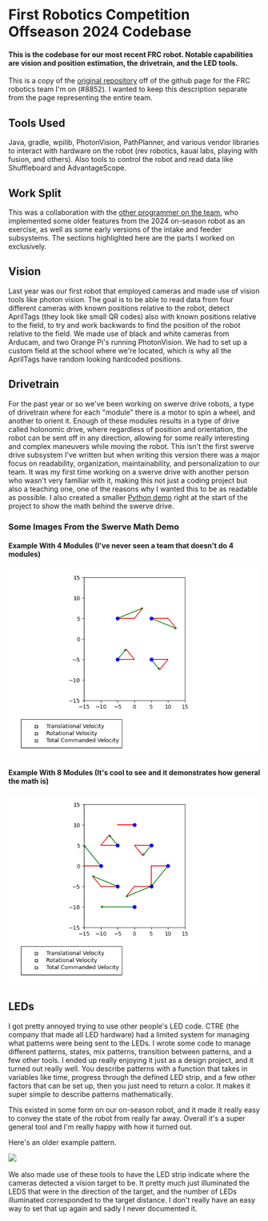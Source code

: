 # First Robotics Competition Offseason 2024 Codebase

#### This is the codebase for our most recent FRC robot. Notable capabilities are vision and position estimation, the drivetrain, and the LED tools.

This is a copy of the [original repository](https://github.com/Drew-Robotics/offseason-2024) off of the github page for the FRC robotics team I'm on (#8852). I wanted to keep this description separate from the page representing the entire team.

## Tools Used

Java, gradle, wpilib, PhotonVision, PathPlanner, and various vendor libraries to interact with hardware on the robot (rev robotics, kauai labs, playing with fusion, and others).
Also tools to control the robot and read data like Shuffleboard and AdvantageScope.

## Work Split

This was a collaboration with the [other programmer on the team](https://github.com/Pickles888), who implemented some older features from the 2024 on-season robot as an exercise, as well as some early versions of the intake and feeder subsystems. The sections highlighted here are the parts I worked on exclusively.

## Vision

Last year was our first robot that employed cameras and made use of vision tools like photon vision. The goal is to be able to read data from four different cameras with known positions relative to the robot, detect AprilTags (they look like small QR codes) also with known positions relative to the field, to try and work backwards to find the position of the robot relative to the field. We made use of black and white cameras from Arducam, and two Orange Pi's running PhotonVision. We had to set up a custom field at the school where we're located, which is why all the AprilTags have random looking hardcoded positions.

## Drivetrain

For the past year or so we've been working on swerve drive robots, a type of drivetrain where for each "module" there is a motor to spin a wheel, and another to orient it. Enough of these modules results in a type of drive called holonomic drive, where regardless of position and orientation, the robot can be sent off in any direction, allowing for some really interesting and complex maneuvers while moving the robot. This isn't the first swerve drive subsystem I've written but when writing this version there was a major focus on readability, organization, maintainability, and personalization to our team. It was my first time working on a swerve drive with another person who wasn't very familiar with it, making this not just a coding project but also a teaching one, one of the reasons why I wanted this to be as readable as possible. I also created a smaller [Python demo](https://github.com/njbizzle/SwerveDriveDemo) right at the start of the project to show the math behind the swerve drive.

### Some Images From the Swerve Math Demo

#### Example With 4 Modules (I've never seen a team that doesn't do 4 modules)
<img src="pictures/Figure_1.png">

#### Example With 8 Modules (It's cool to see and it demonstrates how general the math is)
<img src="pictures/Figure_3.png">

## LEDs

I got pretty annoyed trying to use other people's LED code. CTRE (the company that made all LED hardware) had a limited system for managing what patterns were being sent to the LEDs. I wrote some code to manage different patterns, states, mix patterns, transition between patterns, and a few other tools. I ended up really enjoying it just as a design project, and it turned out really well. You describe patterns with a function that takes in variables like time, progress through the defined LED strip, and a few other factors that can be set up, then you just need to return a color. It makes it super simple to describe patterns mathematically.

This existed in some form on our on-season robot, and it made it really easy to convey the state of the robot from really far away. Overall it's a super general tool and I'm really happy with how it turned out.

Here's an older example pattern.

[![](https://img.youtube.com/vi/YQFC4AxMUEw/0.jpg)](https://www.youtube.com/watch?v=YQFC4AxMUEw)

We also made use of these tools to have the LED strip indicate where the cameras detected a vision target to be. It pretty much just illuminated the LEDS that were in the direction of the target, and the number of LEDs illuminated corresponded to the target distance. I don't really have an easy way to set that up again and sadly I never documented it.
